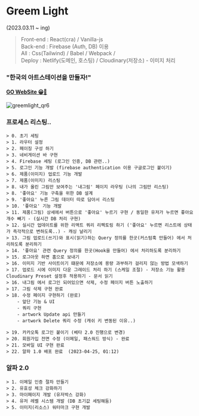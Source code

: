 # Greem Light
(2023.03.11 ~ ing)

> Front-end : React(cra) / Vanilla-js   
> Back-end : Firebase (Auth, DB) 이용   
> All : Css(Tailwind) / Babel / Webpack /   
> Deploy : Netlify(도메인, 호스팅) / Cloudinary(저장소) - 이미지 처리

### "한국의 아트스테이션을 만들자!"

#### [GO WebSite 😀🚀](https://fabulous-elf-ae7759.netlify.app/) 
![greemlight_qr6](https://user-images.githubusercontent.com/57241573/235341361-68964357-0e1a-42e2-b7ba-8ba291b216ab.png)

### 프로세스 리스팅..

    > 0. 초기 세팅
    > 1. 라우터 설정
    > 2. 페이징 구성 하기
    > 3. 네비게이션 바 구현
    > 4. Firebase 세팅 (로그인 인증, DB 관련..)
    > 5. 로그인 기능 개발 (firebase authentication 이용 구글로그인 붙이기)
    > 6. 제품(이미지) 업로드 기능 개발
    > 7. 제품(이미지) 리스팅
    > 8. 내가 올린 그림만 보여주는 '내그림' 페이지 라우팅 (나의 그림만 리스팅)
    > 8. '좋아요' 기능 구축을 위한 DB 설계
    > 9. '좋아요' 누른 그림 데이터 따로 담아서 리스팅
    > 10. '좋아요' 기능 개발
    > 11. 제품(그림) 상세에서 버튼으로 '좋아요' 누르기 구현 / 동일한 유저가 누르면 좋아요 개수 빼기 - (실시간 DB 처리 구현)
    > 12. 실시간 업데이트를 위한 리액트 쿼리 리펙토링 하기 ('좋아요' 누르면 리스트에 상태가 즉각적으로 변하도록..) - 캐싱 날리기
    > 13. 그림 업로드(쓰기)와 표시(읽기)하는 Query 정의를 한곳(커스텀훅 만들어) 에서 처리하도록 분리하기
    > 14. '좋아요' 관련 Query 정의를 한곳(Hook을 만들어) 에서 처리하도록 분리하기
    > 15. 로그아웃 하면 홈으로 보내기
    > 16. 이미지 기반 사이트이기 떄문에 저장소에 용량 과부하가 걸리지 않는 방법 모색하기
    > 17. 업로드 시에 이미지 다운 그레이드 처리 하기 (스케일 조절) - 저장소 기능 활용 Cloudinary Preset 설정후 적용하기 - 문서 읽기
    > 16. 내그림 에서 로그인 되어있으면 삭제, 수정 페이지 버튼 노출하기
    > 17. 그림 삭제 구현 완료
    > 18. 수정 페이지 구현하기 (완로)
        - 앞단 기능 & UI
        - 쿼리 구현
        - artwork Update api 만들기
        - artwork Delete 쿼리 수정 (캐쉬 키 변동된 이유..)

    > 19. 카카오톡 로그인 붙이기 (베타 2.0 진행으로 변경)
    > 20. 회원가입 전면 수정 (이메일, 패스워드 방식) - 완료
    > 21. 모바일 UI 구현 완료
    > 22. 알파 1.0 배포 완료  (2023-04-25, 01:12)

### 알파 2.0

    > 1. 이메일 인증 절차 만들기
    > 2. 유효성 체크 강화하기
    > 3. 마이페이지 개발 (유저박스 강화)
    > 4. 유저 레벨 시스템 개발 (DB 초기값 세팅해둠)
    > 5. 이미지(리소스) 워터마크 구현 개발
